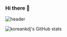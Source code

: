 ### Hi there 👋
![header](https://capsule-render.vercel.app/api?type=waving&color=auto&height=250&section=header&text=welcome!&fontSize=50)

<!--
**koreankdj/koreankdj** is a ✨ _special_ ✨ repository because its `README.md` (this file) appears on your GitHub profile.

Here are some ideas to get you started:

- 🔭 I’m currently working on ...
- 🌱 I’m currently learning ...
- 👯 I’m looking to collaborate on ...
- 🤔 I’m looking for help with ...
- 💬 Ask me about ...
- 📫 How to reach me: ...
- 😄 Pronouns: ...
- ⚡ Fun fact: ...
-->
![koreankdj's GitHub stats](https://github-readme-stats.vercel.app/api?username=koreankdj&show_icons=true&theme=dracula)
